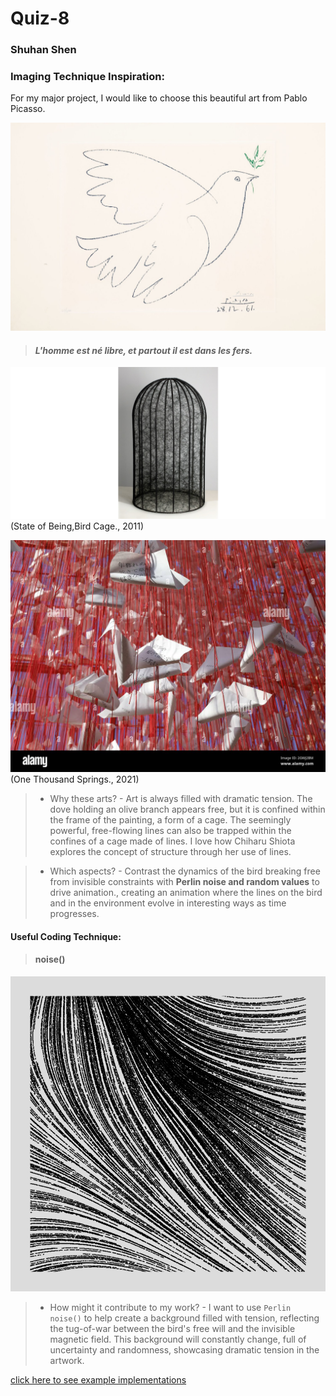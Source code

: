 # Quiz-8
### Shuhan Shen

### Imaging Technique Inspiration: 
For my major project, I would like to choose this beautiful art from Pablo Picasso.

![Dove of peace](readmeimages/Pablo_Picasso_Dove_of_peace.jpg)


>#### *L'homme est né libre, et partout il est dans les fers.*

<!-- This painting is composed of seemingly random yet precise and powerful lines, it reminds me of another artist who creates deeply moving works through the use of lines— **Chiharu Shiota**. -->


![cage](readmeimages/cage.png)
(State of Being,Bird Cage., 2011)

![1000 birds](readmeimages/birdLines.jpg)
(One Thousand Springs., 2021) 


>- Why these arts?
    - Art is always filled with dramatic tension. The dove holding an olive branch appears free, but it is confined within the frame of the painting, a form of a cage. The seemingly powerful, free-flowing lines can also be trapped within the confines of a cage made of lines. I love how Chiharu Shiota explores the concept of structure through her use of lines.


>- Which aspects?
    - Contrast the dynamics of the bird breaking free from invisible constraints with **Perlin noise and random values** to drive animation., creating an animation where the lines on the bird and in the environment evolve in interesting ways as time progresses.
  

#### Useful Coding Technique:
>#### noise()
![noiseEx](readmeimages/noise().png)

>- How might it contribute to my work?
    - I want to use `Perlin noise()` to help create a background filled with tension, reflecting the tug-of-war between the bird's free will and the invisible magnetic field. This background will constantly change, full of uncertainty and randomness, showcasing dramatic tension in the artwork.


[click here to see example implementations](https://www.gorillasun.de/blog/perlin-noise-flow-fields-in-processing-part-i/)
















